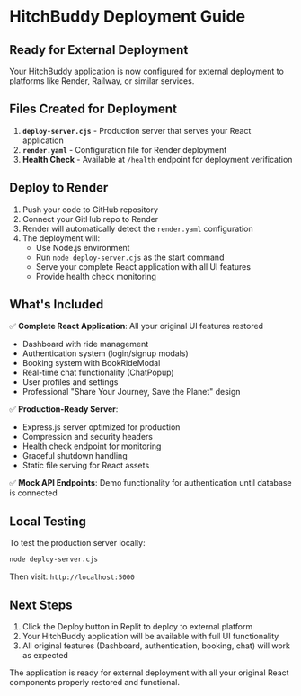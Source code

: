 # HitchBuddy Deployment Guide

## Ready for External Deployment

Your HitchBuddy application is now configured for external deployment to platforms like Render, Railway, or similar services.

## Files Created for Deployment

1. **`deploy-server.cjs`** - Production server that serves your React application
2. **`render.yaml`** - Configuration file for Render deployment
3. **Health Check** - Available at `/health` endpoint for deployment verification

## Deploy to Render

1. Push your code to GitHub repository
2. Connect your GitHub repo to Render
3. Render will automatically detect the `render.yaml` configuration
4. The deployment will:
   - Use Node.js environment
   - Run `node deploy-server.cjs` as the start command
   - Serve your complete React application with all UI features
   - Provide health check monitoring

## What's Included

✅ **Complete React Application**: All your original UI features restored
- Dashboard with ride management
- Authentication system (login/signup modals)
- Booking system with BookRideModal
- Real-time chat functionality (ChatPopup)
- User profiles and settings
- Professional "Share Your Journey, Save the Planet" design

✅ **Production-Ready Server**:
- Express.js server optimized for production
- Compression and security headers
- Health check endpoint for monitoring
- Graceful shutdown handling
- Static file serving for React assets

✅ **Mock API Endpoints**: Demo functionality for authentication until database is connected

## Local Testing

To test the production server locally:
```bash
node deploy-server.cjs
```

Then visit: `http://localhost:5000`

## Next Steps

1. Click the Deploy button in Replit to deploy to external platform
2. Your HitchBuddy application will be available with full UI functionality
3. All original features (Dashboard, authentication, booking, chat) will work as expected

The application is ready for external deployment with all your original React components properly restored and functional.